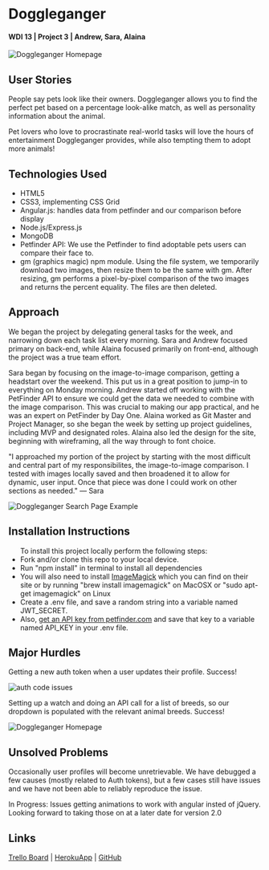 <h1>Doggleganger</h1>
<h4>WDI 13 | Project 3 | Andrew, Sara, Alaina</h4>

<img src="../img/screenshots/doggleganger-hp.png" alt="Doggleganger Homepage">

<h2>User Stories</h2>
<p>People say pets look like their owners. Doggleganger allows you to find the perfect pet based on a percentage look-alike match, as well as personality information about the animal.</p>
<p>Pet lovers who love to procrastinate real-world tasks will love the hours of entertainment Doggleganger provides, while also tempting them to adopt more animals!</p>

<h2>Technologies Used</h2>
<ul>
    <li>HTML5
    <li>CSS3, implementing CSS Grid</li>
    <li>Angular.js: handles data from petfinder and our comparison before display</li>
    <li>Node.js/Express.js</li>
    <li>MongoDB</li>
    <li>Petfinder API: We use the Petfinder to find adoptable pets users can compare their face to.</li>
    <li>gm (graphics magic) npm module. Using the file system, we temporarily download two images, then resize them to be the same with gm. After resizing, gm performs a pixel-by-pixel comparison of the two images and returns the percent equality. The files are then deleted.</li>
</ul>

<h2>Approach</h2>
<p>We began the project by delegating general tasks for the week, and narrowing down each task list every morning. Sara and Andrew focused primary on back-end, while Alaina focused primarily on front-end, although the project was a true team effort.</p>
<p>Sara began by focusing on the image-to-image comparison, getting a headstart over the weekend. This put us in a great position to jump-in to everything on Monday morning. Andrew started off working with the PetFinder API to ensure we could get the data we needed to combine with the image comparison. This was crucial to making our app practical, and he was an expert on PetFinder by Day One. Alaina worked as Git Master and Project Manager, so she began the week by setting up project guidelines, including MVP and designated roles. Alaina also led the design for the site, beginning with wireframing, all the way through to font choice.</p>
<p>"I approached my portion of the project by starting with the most difficult and central part of my responsibilites, the image-to-image comparison. I tested with images locally saved and then broadened it to allow for dynamic, user input. Once that piece was done I could work on other sections as needed." — Sara</p>

<img src="../img/screenshots/doggleganger-search.png" alt="Doggleganger Search Page Example">
<br>
<h2>Installation Instructions</h2>
<ul>To install this project locally perform the following steps:
    <li>Fork and/or clone this repo to your local device.</li>
    <li>Run "npm install" in terminal to install all dependencies</li>
    <li>You will also need to install <a href="http://www.imagemagick.org/script/index.php">ImageMagick</a> which you can find on their site or by running "brew install imagemagick" on MacOSX or "sudo apt-get imagemagick" on Linux</li>
    <li>Create a .env file, and save a random string into a variable named JWT_SECRET.</li>
    <li>Also, <a href ="https://www.petfinder.com/developers/api-docs#keys">get an API key from petfinder.com</a> and save that key to a variable named API_KEY in your .env file.</li>
</ul>

<h2>Major Hurdles</h2>
<p>Getting a new auth token when a user updates their profile. Success!</p>
<img src="../img/screenshots/auth-code.png" alt="auth code issues">
<p>Setting up a watch and doing an API call for a list of breeds, so our dropdown is populated with the relevant animal breeds. Success!</p>
<img src="img/screenshots/breeds-code.png" alt="Doggleganger Homepage">


<h2>Unsolved Problems</h2>
<p>Occasionally user profiles will become unretrievable. We have debugged a few causes (mostly related to Auth tokens), but a few cases still have issues and we have not been able to reliably reproduce the issue.</p>
<p>In Progress: Issues getting animations to work with angular insted of jQuery. Looking forward to taking those on at a later date for version 2.0</p>


<h2>Links</h2>
<a href="https://trello.com/b/VTSyaYEI/doggleganger">Trello Board</a> |
 <a href="https://doggleganger.herokuapp.com">HerokuApp</a> |
 <a href="https://github.com/alainabuzas/project-3">GitHub</a>
